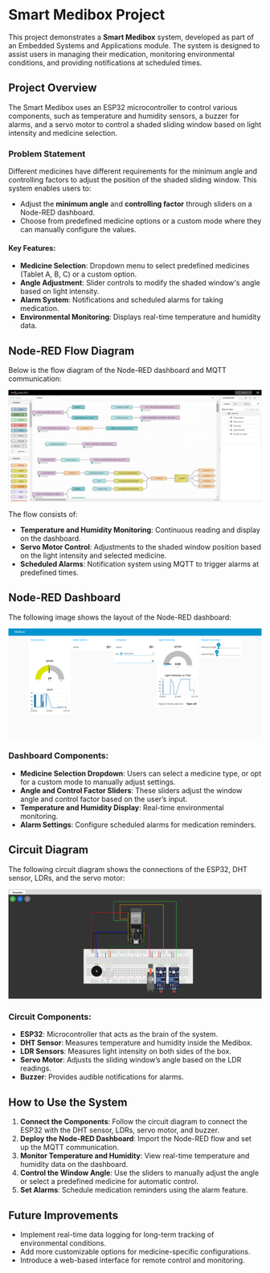 # Smart Medibox Project

This project demonstrates a **Smart Medibox** system, developed as part of an Embedded Systems and Applications module. The system is designed to assist users in managing their medication, monitoring environmental conditions, and providing notifications at scheduled times.

## Project Overview

The Smart Medibox uses an ESP32 microcontroller to control various components, such as temperature and humidity sensors, a buzzer for alarms, and a servo motor to control a shaded sliding window based on light intensity and medicine selection.

### Problem Statement

Different medicines have different requirements for the minimum angle and controlling factors to adjust the position of the shaded sliding window. This system enables users to:

- Adjust the **minimum angle** and **controlling factor** through sliders on a Node-RED dashboard.
- Choose from predefined medicine options or a custom mode where they can manually configure the values.
  
#### Key Features:
- **Medicine Selection**: Dropdown menu to select predefined medicines (Tablet A, B, C) or a custom option.
- **Angle Adjustment**: Slider controls to modify the shaded window's angle based on light intensity.
- **Alarm System**: Notifications and scheduled alarms for taking medication.
- **Environmental Monitoring**: Displays real-time temperature and humidity data.

## Node-RED Flow Diagram

Below is the flow diagram of the Node-RED dashboard and MQTT communication:

![Node-RED Flow Diagram](Images/NodeRed_Flow_Diagram.png)

The flow consists of:
- **Temperature and Humidity Monitoring**: Continuous reading and display on the dashboard.
- **Servo Motor Control**: Adjustments to the shaded window position based on the light intensity and selected medicine.
- **Scheduled Alarms**: Notification system using MQTT to trigger alarms at predefined times.

## Node-RED Dashboard

The following image shows the layout of the Node-RED dashboard:

![Node-RED Dashboard](Images/NodeRed_Dashboard.png)

### Dashboard Components:
- **Medicine Selection Dropdown**: Users can select a medicine type, or opt for a custom mode to manually adjust settings.
- **Angle and Control Factor Sliders**: These sliders adjust the window angle and control factor based on the user’s input.
- **Temperature and Humidity Display**: Real-time environmental monitoring.
- **Alarm Settings**: Configure scheduled alarms for medication reminders.

## Circuit Diagram

The following circuit diagram shows the connections of the ESP32, DHT sensor, LDRs, and the servo motor:

![Wokwi Circuit](Images/Wokwi_Circuit.png)

### Circuit Components:
- **ESP32**: Microcontroller that acts as the brain of the system.
- **DHT Sensor**: Measures temperature and humidity inside the Medibox.
- **LDR Sensors**: Measures light intensity on both sides of the box.
- **Servo Motor**: Adjusts the sliding window’s angle based on the LDR readings.
- **Buzzer**: Provides audible notifications for alarms.

## How to Use the System

1. **Connect the Components**: Follow the circuit diagram to connect the ESP32 with the DHT sensor, LDRs, servo motor, and buzzer.
2. **Deploy the Node-RED Dashboard**: Import the Node-RED flow and set up the MQTT communication.
3. **Monitor Temperature and Humidity**: View real-time temperature and humidity data on the dashboard.
4. **Control the Window Angle**: Use the sliders to manually adjust the angle or select a predefined medicine for automatic control.
5. **Set Alarms**: Schedule medication reminders using the alarm feature.

## Future Improvements

- Implement real-time data logging for long-term tracking of environmental conditions.
- Add more customizable options for medicine-specific configurations.
- Introduce a web-based interface for remote control and monitoring.

